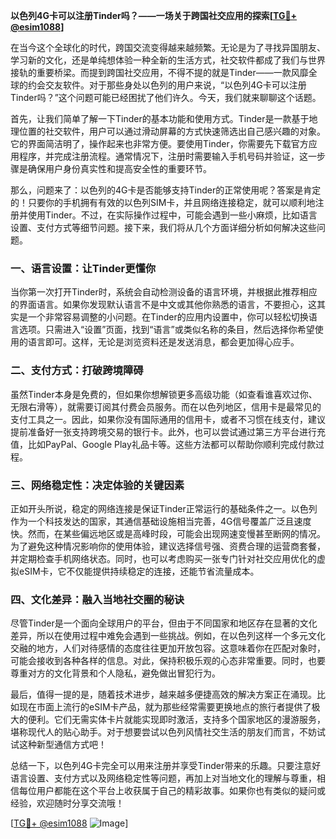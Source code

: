 **以色列4G卡可以注册Tinder吗？——一场关于跨国社交应用的探索[[TG💪+ @esim1088](https://t.me/s/esim1088)]**

在当今这个全球化的时代，跨国交流变得越来越频繁。无论是为了寻找异国朋友、学习新的文化，还是单纯想体验一种全新的生活方式，社交软件都成了我们与世界接轨的重要桥梁。而提到跨国社交应用，不得不提的就是Tinder——一款风靡全球的约会交友软件。对于那些身处以色列的用户来说，“以色列4G卡可以注册Tinder吗？”这个问题可能已经困扰了他们许久。今天，我们就来聊聊这个话题。

首先，让我们简单了解一下Tinder的基本功能和使用方式。Tinder是一款基于地理位置的社交软件，用户可以通过滑动屏幕的方式快速筛选出自己感兴趣的对象。它的界面简洁明了，操作起来也非常方便。要使用Tinder，你需要先下载官方应用程序，并完成注册流程。通常情况下，注册时需要输入手机号码并验证，这一步骤是确保用户身份真实性和提高安全性的重要环节。

那么，问题来了：以色列的4G卡是否能够支持Tinder的正常使用呢？答案是肯定的！只要你的手机拥有有效的以色列SIM卡，并且网络连接稳定，就可以顺利地注册并使用Tinder。不过，在实际操作过程中，可能会遇到一些小麻烦，比如语言设置、支付方式等细节问题。接下来，我们将从几个方面详细分析如何解决这些问题。

### 一、语言设置：让Tinder更懂你

当你第一次打开Tinder时，系统会自动检测设备的语言环境，并根据此推荐相应的界面语言。如果你发现默认语言不是中文或其他你熟悉的语言，不要担心，这其实是一个非常容易调整的小问题。在Tinder的应用内设置中，你可以轻松切换语言选项。只需进入“设置”页面，找到“语言”或类似名称的条目，然后选择你希望使用的语言即可。这样，无论是浏览资料还是发送消息，都会更加得心应手。

### 二、支付方式：打破跨境障碍

虽然Tinder本身是免费的，但如果你想解锁更多高级功能（如查看谁喜欢过你、无限右滑等），就需要订阅其付费会员服务。而在以色列地区，信用卡是最常见的支付工具之一。因此，如果你没有国际通用的信用卡，或者不习惯在线支付，建议提前准备好一张支持跨境交易的银行卡。此外，也可以尝试通过第三方平台进行充值，比如PayPal、Google Play礼品卡等。这些方法都可以帮助你顺利完成付款过程。

### 三、网络稳定性：决定体验的关键因素

正如开头所说，稳定的网络连接是保证Tinder正常运行的基础条件之一。以色列作为一个科技发达的国家，其通信基础设施相当完善，4G信号覆盖广泛且速度快。然而，在某些偏远地区或是高峰时段，可能会出现网速变慢甚至断网的情况。为了避免这种情况影响你的使用体验，建议选择信号强、资费合理的运营商套餐，并定期检查手机网络状态。同时，也可以考虑购买一张专门针对社交应用优化的虚拟eSIM卡，它不仅能提供持续稳定的连接，还能节省流量成本。

### 四、文化差异：融入当地社交圈的秘诀

尽管Tinder是一个面向全球用户的平台，但由于不同国家和地区存在显著的文化差异，所以在使用过程中难免会遇到一些挑战。例如，在以色列这样一个多元文化交融的地方，人们对待感情的态度往往更加开放包容。这意味着你在匹配对象时，可能会接收到各种各样的信息。对此，保持积极乐观的心态非常重要。同时，也要尊重对方的文化背景和个人隐私，避免做出冒犯行为。

最后，值得一提的是，随着技术进步，越来越多便捷高效的解决方案正在涌现。比如现在市面上流行的eSIM卡产品，就为那些经常需要更换地点的旅行者提供了极大的便利。它们无需实体卡片就能实现即时激活，支持多个国家地区的漫游服务，堪称现代人的贴心助手。对于想要尝试以色列风情社交生活的朋友们而言，不妨试试这种新型通信方式吧！

总结一下，以色列4G卡完全可以用来注册并享受Tinder带来的乐趣。只要注意好语言设置、支付方式以及网络稳定性等问题，再加上对当地文化的理解与尊重，相信每位用户都能在这个平台上收获属于自己的精彩故事。如果你也有类似的疑问或经验，欢迎随时分享交流哦！

[[TG💪+ @esim1088](https://t.me/s/esim1088) ![Image](https://i.postimg.cc/4NQfJmqS/Snipaste-2025-05-13-00-14-12.png)]